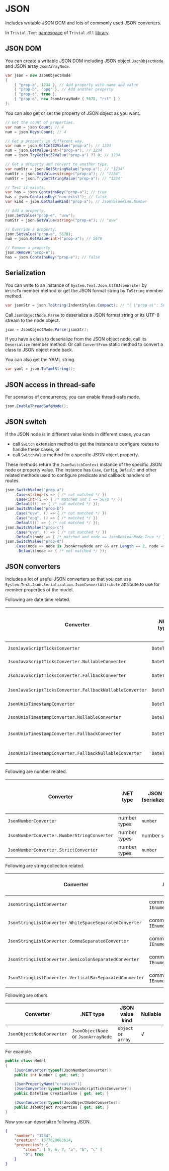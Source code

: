 # JSON

Includes writable JSON DOM and lots of commonly used JSON converters.

In `Trivial.Text` [namespace](./text) of `Trivial.dll` [library](../../).

## JSON DOM

You can create a writable JSON DOM including JSON object `JsonObjectNode` and JSON array `JsonArrayNode`.

```csharp
var json = new JsonObjectNode
{
    { "prop-a", 1234 }, // Add property with name and value
    { "prop-b", "opq" }, // Add another property
    { "prop-c", true },
    { "prop-d", new JsonArrayNode { 5678, "rst" } }
};
```

You can also get or set the property of JSON object as you want.

```csharp
// Get the count of properties.
var num = json.Count; // 4
num = json.Keys.Count; // 4

// Get a property in different way.
var num = json.GetInt32Value("prop-a"); // 1234
num = json.GetValue<int>("prop-a"); // 1234
num = json.TryGetInt32Value("prop-a") ?? 0; // 1234

// Get a property and convert to another type.
var numStr = json.GetStringValue("prop-a"); // "1234"
numStr = json.GetValue<string>("prop-a"); // "1234"
numStr = json.TryGetStringValue("prop-a"); // "1234"

// Test if exists.
var has = json.ContainsKey("prop-a"); // true
has = json.ContainsKey("non-exist"); // false
var kind = json.GetValueKind("prop-a"); // JsonValueKind.Number

// Add a property.
json.SetValue("prop-e", "uvw");
numStr = json.GetValue<string>("prop-e"); // "uvw"

// Override a property.
json.SetValue("prop-a", 5678);
num = json.GetValue<int>("prop-a"); // 5678

// Remove a property
json.Remove("prop-e");
has = json.ContainsKey("prop-e"); // false
```

## Serialization

You can write to an instance of `System.Text.Json.Utf8JsonWriter` by `WriteTo` member method or get the JSON format string by `ToString` member method.

```csharp
var jsonStr = json.ToString(IndentStyles.Compact); // "{ \"prop-a\": 5678, … }"
```

Call `JsonObjectNode.Parse` to deserialize a JSON format string or its UTF-8 stream to the node object.

```csharp
json = JsonObjectNode.Parse(jsonStr);
```

If you have a class to deserialize from the JSON object node, call its `Deserialize` member method.
Or call `ConvertFrom` static method to convert a class to JSON object node back.

You can also get the YAML string.

```csharp
var yaml = json.ToYamlString();
```

## JSON access in thread-safe

For scenarios of concurrency, you can enable thread-safe mode.

```csharp
json.EnableThreadSafeMode();
```

## JSON switch

If the JSON node is in different value kinds in different cases, you can

- call `Switch` extension method to get the instance to configure routes to handle these cases, or
- call `SwitchValue` method for a specific JSON object property.

These methods return the `JsonSwitchContext` instance of the specific JSON node or property value.
The instance has `Case`, `Config`, `Default` and other related methods
used to configure predicate and callback handlers of routes.

```csharp
json.SwitchValue("prop-a")
    .Case<string>(s => { /* not matched */ })
    .Case<int>(i => { /* matched and i == 5678 */ })
    .Default(() => { /* not matched */ });
json.SwitchValue("prop-b")
    .Case("uvw", () => { /* not matched */ })
    .Case("opq", () => { /* matched */ })
    .Default(() => { /* not matched */ });
json.SwitchValue("prop-c")
    .Case("uvw", () => { /* not matched */ })
    .Default(node => { /* matched and node == JsonBooleanNode.True */ });
json.SwitchValue("prop-d")
    .Case(node => node is JsonArrayNode arr && arr.Length == 2, node => { /* matched and node is the JsonArrayNode */ })
     .Default(node => { /* not matched */ });
```

## JSON converters

Includes a lot of useful JSON converters so that you can use `System.Text.Json.Serialization.JsonConvertAttribute` attribute to use for member properties of the model.

Following are date time related.

| Converter | .NET type | JSON value kind (serialize/deserialize) | Additional JSON value kind (deserialize only) | Nullable |
| ----------------- | ---------- | ---------- | ---------- | --- |
| `JsonJavaScriptTicksConverter` | `DateTime` | JavaScript ticks `number` | Date JSON `string` | × |
| `JsonJavaScriptTicksConverter.NullableConverter` | `DateTime?` | JavaScript ticks `number` | Date JSON `string` | √ |
| `JsonJavaScriptTicksConverter.FallbackConverter` | `DateTime` | Date JSON `string` |JavaScript ticks `number` | × |
| `JsonJavaScriptTicksConverter.FallbackNullableConverter` | `DateTime?` | Date JSON `string` |JavaScript ticks `number` | √ |
| `JsonUnixTimestampConverter` | `DateTime` | Unix timestamp `number` | Date JSON `string` | × |
| `JsonUnixTimestampConverter.NullableConverter` | `DateTime?` | Unix timestamp `number` | Date JSON `string` | √ |
| `JsonUnixTimestampConverter.FallbackConverter` | `DateTime` | Date JSON `string` | Unix timestamp `number` | × |
| `JsonUnixTimestampConverter.FallbackNullableConverter` | `DateTime?` | Date JSON `string` | Unix timestamp `number` | √ |

Following are number related.

| Converter | .NET type | JSON value kind (serialize/deserialize) | Additional JSON value kind (deserialize only) | Nullable |
| ----------------- | ---------- | ---------- | ---------- | --- |
| `JsonNumberConverter` | number types | `number` | number `string` | √ |
| `JsonNumberConverter.NumberStringConverter` | number types | number `string` | `number` | √ |
| `JsonNumberConverter.StrictConverter` | number types | `number` | number `string` | × |

Following are string collection related.

| Converter | .NET type | JSON value kind | Nullable |
| ----------------- | ---------- | ---------- | --- |
| `JsonStringListConverter` | common class of `IEnumerable<string>` | `string` or `string[]` | √ |
| `JsonStringListConverter.WhiteSpaceSeparatedConverter` | common class of `IEnumerable<string>` | `string` or `string[]` | √ |
| `JsonStringListConverter.CommaSeparatedConverter` | common class of `IEnumerable<string>` | `string` or `string[]` | √ |
| `JsonStringListConverter.SemicolonSeparatedConverter` | common class of `IEnumerable<string>` | `string` or `string[]` | √ |
| `JsonStringListConverter.VerticalBarSeparatedConverter` | common class of `IEnumerable<string>` | `string` or `string[]` | √ |

Following are others.

| Converter | .NET type | JSON value kind | Nullable |
| ----------------- | ---------- | ---------- | --- |
| `JsonObjectNodeConverter` | `JsonObjectNode` or `JsonArrayNode` | `object` or `array` | √ |

For example.

```csharp
public class Model
{
    [JsonConverter(typeof(JsonNumberConverter))
    public int Number { get; set; }

    [JsonPropertyName("creation")]
    [JsonConverter(typeof(JsonJavaScriptTicksConverter))
    public DateTime CreationTime { get; set; }

    [JsonConverter(typeof(JsonObjectNodeConverter)]
    public JsonObject Properties { get; set; }
}
```

Now you can deserialize following JSON.

```json
{
    "number": "1234",
    "creation": 1577628663614,
    "properties": {
        "items": [ 5, 6, 7, "a", "b", "c" ]
        "b": true
    }
}
```